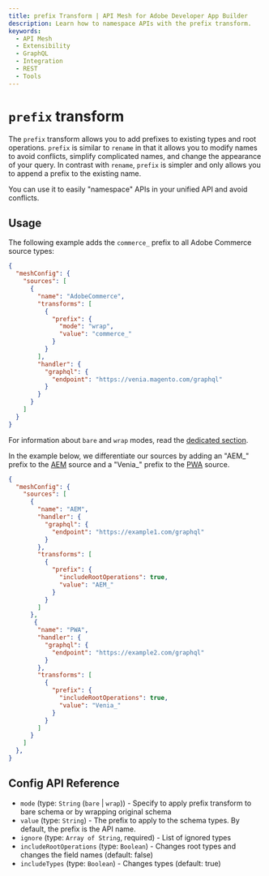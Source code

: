 ```yaml
---
title: prefix Transform | API Mesh for Adobe Developer App Builder
description: Learn how to namespace APIs with the prefix transform.
keywords:
  - API Mesh
  - Extensibility
  - GraphQL
  - Integration
  - REST
  - Tools
---
```


# `prefix` transform

The `prefix` transform allows you to add prefixes to existing types and root operations. `prefix` is similar to `rename` in that it allows you to modify names to avoid conflicts, simplify complicated names, and change the appearance of your query. In contrast with `rename`, `prefix` is simpler and only allows you to append a prefix to the existing name.

You can use it to easily "namespace" APIs in your unified API and avoid conflicts.

## Usage

The following example adds the `commerce_` prefix to all Adobe Commerce source types:

```json
{
  "meshConfig": {
    "sources": [
      {
        "name": "AdobeCommerce",
        "transforms": [
          {
            "prefix": {
              "mode": "wrap",
              "value": "commerce_"
            }
          }
        ],
        "handler": {
          "graphql": {
            "endpoint": "https://venia.magento.com/graphql"
          }
        }
      }
    ]
  }
}
```

<InlineAlert variant="info" slots="text"/>

For information about `bare` and `wrap` modes, read the [dedicated section](./bare-vs-wrap.md).

 In the example below, we differentiate our sources by adding an "AEM_" prefix to the [AEM](https://www.aem.live) source and a "Venia_" prefix to the [PWA](https://developer.adobe.com/commerce/pwa-studio/) source.

```json
{
  "meshConfig": {
    "sources": [
      {
        "name": "AEM",
        "handler": {
          "graphql": {
            "endpoint": "https://example1.com/graphql"
          }
        },
        "transforms": [
          {
            "prefix": {
              "includeRootOperations": true,
              "value": "AEM_"
            }
          }
        ]
      },
       {
        "name": "PWA",
        "handler": {
          "graphql": {
            "endpoint": "https://example2.com/graphql"
          }
        },
        "transforms": [
          {
            "prefix": {
              "includeRootOperations": true,
              "value": "Venia_"
            }
          }
        ]
      }
    ]
  },
}
```

## Config API Reference

-  `mode` (type: `String` (`bare` | `wrap`)) - Specify to apply prefix transform to bare schema or by wrapping original schema
-  `value` (type: `String`) - The prefix to apply to the schema types. By default, the prefix is the API name.
-  `ignore` (type: `Array of String`, required) - List of ignored types
-  `includeRootOperations` (type: `Boolean`) - Changes root types and changes the field names (default: false)
-  `includeTypes` (type: `Boolean`) - Changes types (default: true)

